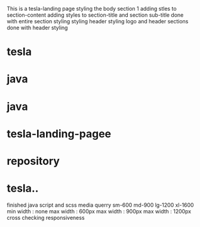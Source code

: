 This is a tesla-landing page
styling the body section 1
adding stles to section-content
adding styles to section-title and section sub-title
done with entire section styling
styling header
styling logo and header sections
done with header styling

# tesla
# java
# java
# tesla-landing-pagee
# repository
# tesla..
finished java script and scss
media querry 
sm-600
md-900
lg-1200
xl-1600
min width : none
max width : 600px
max width : 900px
max width : 1200px
cross checking responsiveness
